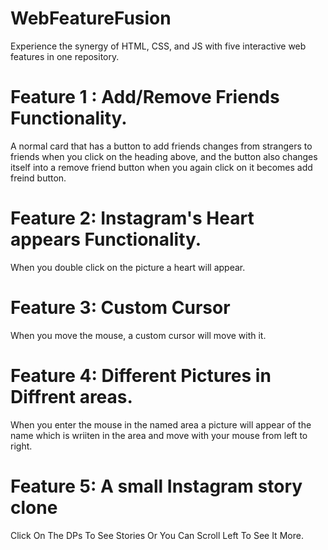 # WebFeatureFusion
Experience the synergy of HTML, CSS, and JS with five interactive web features in one repository.
# Feature 1 : Add/Remove Friends Functionality.
A normal card that has a button to add friends changes from strangers to friends when you click on the heading above, and the button also changes itself into a remove friend button when you again click on it becomes add freind button.
# Feature 2: Instagram's Heart appears Functionality.
When you double click on the picture a heart will appear.
# Feature 3: Custom Cursor
When you move the mouse, a custom cursor will move with it.
# Feature 4: Different Pictures in Diffrent areas.
When you enter the mouse in the named area a picture will appear of the name which is wriiten in the area and move with your mouse from left to right.
# Feature 5: A small Instagram story clone
Click On The DPs To See Stories Or You Can Scroll Left To See It More.
